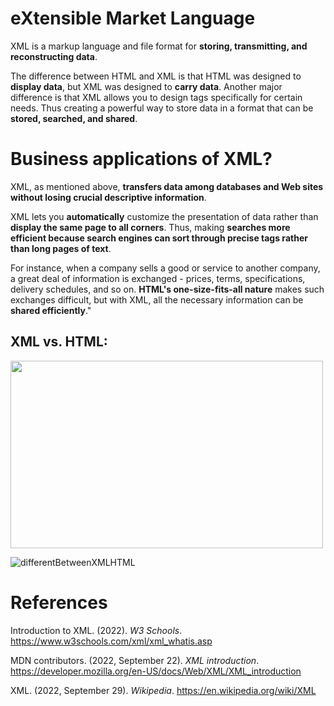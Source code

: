 # eXtensible Market Language 


XML is a markup language and file format for **storing, transmitting, and reconstructing data**. 

The difference between HTML and XML is that HTML was designed to **display data**, but XML was designed to **carry data**. Another major difference is that XML allows you to design tags specifically for certain needs. Thus creating a powerful way to store data in a format that can be **stored, searched, and shared**. 

# Business applications of XML? 
XML, as mentioned above, **transfers data among databases and Web sites without losing crucial descriptive information**. 

XML lets you **automatically** customize the presentation of data rather than **display the same page to all corners**. Thus, making **searches more efficient because search engines can sort through precise tags rather than long pages of text**. 

For instance, when a company sells a good or service to another company, a great deal of information is exchanged - prices, terms, specifications, delivery schedules, and so on. **HTML's one-size-fits-all nature** makes such exchanges difficult, but with XML, all the necessary information can be **shared efficiently**." 


## XML vs. HTML: 
<img width="500" height="300" src="https://user-images.githubusercontent.com/109105989/197607694-5541c4e9-a4f9-48d4-bfd7-ca8443a3a66e.png"/> 

![differentBetweenXMLHTML](https://user-images.githubusercontent.com/109105989/197608274-bef1e499-c975-4785-87c9-ebd9c250e2f3.png)


# References 
Introduction to XML. (2022). *W3 Schools*. <https://www.w3schools.com/xml/xml_whatis.asp>

MDN contributors. (2022, September 22). *XML introduction*. <https://developer.mozilla.org/en-US/docs/Web/XML/XML_introduction> 

XML. (2022, September 29). *Wikipedia*. <https://en.wikipedia.org/wiki/XML>  

